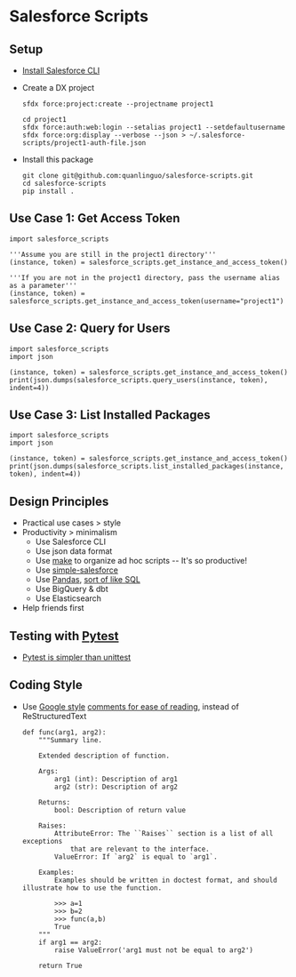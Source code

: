 #  Salesforce Scripts

##  Setup

 *  [Install Salesforce CLI](https://developer.salesforce.com/docs/atlas.en-us.sfdx_setup.meta/sfdx_setup/sfdx_setup_install_cli.htm)

 *  Create a DX project
    ```
    sfdx force:project:create --projectname project1

    cd project1
    sfdx force:auth:web:login --setalias project1 --setdefaultusername
    sfdx force:org:display --verbose --json > ~/.salesforce-scripts/project1-auth-file.json
    ```
 *  Install this package
    ```
    git clone git@github.com:quanlinguo/salesforce-scripts.git
    cd salesforce-scripts
    pip install .
    ```

##  Use Case 1: Get Access Token

    import salesforce_scripts

    '''Assume you are still in the project1 directory'''
    (instance, token) = salesforce_scripts.get_instance_and_access_token()

    '''If you are not in the project1 directory, pass the username alias as a parameter'''
    (instance, token) = salesforce_scripts.get_instance_and_access_token(username="project1")

##  Use Case 2: Query for Users

    import salesforce_scripts
    import json

    (instance, token) = salesforce_scripts.get_instance_and_access_token()
    print(json.dumps(salesforce_scripts.query_users(instance, token), indent=4))
    

##  Use Case 3: List Installed Packages

    import salesforce_scripts
    import json

    (instance, token) = salesforce_scripts.get_instance_and_access_token()
    print(json.dumps(salesforce_scripts.list_installed_packages(instance, token), indent=4))

## Design Principles

 *  Practical use cases > style
 *  Productivity > minimalism
    -  Use Salesforce CLI
	-  Use json data format
    -  Use [make](https://www.gnu.org/software/make/) to organize ad hoc scripts -- It's so productive!
    -  Use [simple-salesforce](https://github.com/simple-salesforce/simple-salesforce)
    -  Use [Pandas](https://pandas.pydata.org/pandas-docs/version/0.15/tutorials.html), [sort of like SQL](https://towardsdatascience.com/pandas-vs-sql-compared-with-examples-3f14db65c06f)
    -  Use BigQuery & dbt
    -  Use Elasticsearch
 *  Help friends first

##  Testing with [Pytest](https://docs.pytest.org/en/7.1.x/how-to/index.html)

 *  [Pytest is simpler than unittest](https://www.pythonpool.com/python-unittest-vs-pytest/)

##  Coding Style

 *  Use [Google style](https://google.github.io/styleguide/pyguide.html) [comments for ease of reading](https://queirozf.com/entries/python-docstrings-reference-examples), instead of ReStructuredText
    ```
    def func(arg1, arg2):
        """Summary line.

        Extended description of function.

        Args:
            arg1 (int): Description of arg1
            arg2 (str): Description of arg2

        Returns:
            bool: Description of return value

        Raises:
            AttributeError: The ``Raises`` section is a list of all exceptions
                that are relevant to the interface.
            ValueError: If `arg2` is equal to `arg1`.

        Examples:
            Examples should be written in doctest format, and should illustrate how to use the function.

            >>> a=1
            >>> b=2
            >>> func(a,b)
            True
        """
        if arg1 == arg2:
            raise ValueError('arg1 must not be equal to arg2')

        return True
    ```
